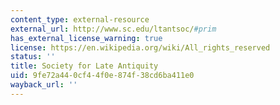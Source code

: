 ```yaml
---
content_type: external-resource
external_url: http://www.sc.edu/ltantsoc/#prim
has_external_license_warning: true
license: https://en.wikipedia.org/wiki/All_rights_reserved
status: ''
title: Society for Late Antiquity
uid: 9fe72a44-0cf4-4f0e-874f-38cd6ba411e0
wayback_url: ''
---
```


